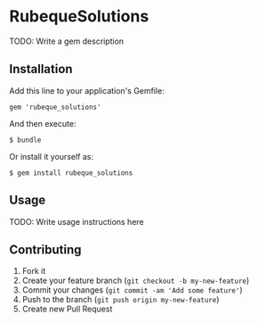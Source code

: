 # RubequeSolutions

TODO: Write a gem description

## Installation

Add this line to your application's Gemfile:

    gem 'rubeque_solutions'

And then execute:

    $ bundle

Or install it yourself as:

    $ gem install rubeque_solutions

## Usage

TODO: Write usage instructions here

## Contributing

1. Fork it
2. Create your feature branch (`git checkout -b my-new-feature`)
3. Commit your changes (`git commit -am 'Add some feature'`)
4. Push to the branch (`git push origin my-new-feature`)
5. Create new Pull Request
